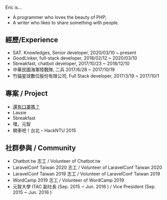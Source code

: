 Eric is…

* A programmer who loves the beauty of PHP;
* A writer who likes to share something with people.

## 經歷/Experience
* SAT. Knowledges, Senior developer, 2020/03/10 ~ present
* GoodLinker, full-stack developer, 2018/02/12 ~ 2020/03/10
* 5breakfast, chatbot developer, 2017/10/23 ~ 2018/12/10
* 中華民國海軍陸戰隊, 二兵 2017/6/28 ~ 2017/10/19
* 竹貓星球數位股份有限公司, Full Stack developer, 2017/3/19 ~ 2017/10/1

## 專案 / Project
* [還有口罩嗎？](https://github.com/eric0324/MaskHelpBot)
* Lassie
* 5breakfast
* 嘿，元智
* 開車吧！台北 – HackNTU 2015

## 社群參與 / Community

* Chatbot.tw 志工 / Volunteer of Chatbot.tw
* LaravelConf Taiwan 2020 志工 / Volunteer of LaravelConf Taiwan 2020
* LaravelConf Taiwan 2019 志工 / Volunteer of LaravelConf Taiwan 2019
* WordCamp 2019 志工 / Volunteer of WordCamp 2019
* 元智大學 ITAC 副社長 (Sep. 2015 ~ Jun. 2016 ) / Vice President (Sep. 2015 ~ Jun. 2016 )
